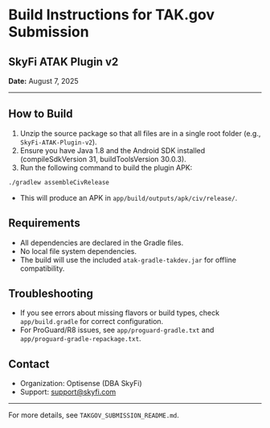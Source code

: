 # Build Instructions for TAK.gov Submission

## SkyFi ATAK Plugin v2

**Date:** August 7, 2025

---

## How to Build

1. Unzip the source package so that all files are in a single root folder (e.g., `SkyFi-ATAK-Plugin-v2`).
2. Ensure you have Java 1.8 and the Android SDK installed (compileSdkVersion 31, buildToolsVersion 30.0.3).
3. Run the following command to build the plugin APK:

```sh
./gradlew assembleCivRelease
```

- This will produce an APK in `app/build/outputs/apk/civ/release/`.

## Requirements

- All dependencies are declared in the Gradle files.
- No local file system dependencies.
- The build will use the included `atak-gradle-takdev.jar` for offline compatibility.

## Troubleshooting

- If you see errors about missing flavors or build types, check `app/build.gradle` for correct configuration.
- For ProGuard/R8 issues, see `app/proguard-gradle.txt` and `app/proguard-gradle-repackage.txt`.

## Contact

- Organization: Optisense (DBA SkyFi)
- Support: support@skyfi.com

---

For more details, see `TAKGOV_SUBMISSION_README.md`.
